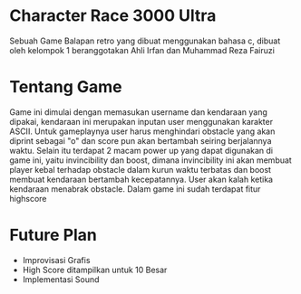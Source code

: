 # Character Race 3000 Ultra

Sebuah Game Balapan retro yang dibuat menggunakan bahasa c, dibuat oleh kelompok 1 beranggotakan Ahli Irfan dan Muhammad Reza Fairuzi

# Tentang Game

Game ini dimulai dengan memasukan username dan kendaraan yang dipakai, kendaraan ini merupakan inputan user menggunakan karakter ASCII.
Untuk gameplaynya user harus menghindari obstacle yang akan diprint sebagai "o" dan score pun akan bertambah seiring berjalannya waktu.
Selain itu terdapat 2 macam power up yang dapat digunakan di game ini, yaitu invincibility dan boost, dimana invincibility ini akan membuat
player kebal terhadap obstacle dalam kurun waktu terbatas dan boost membuat kendaraan bertambah kecepatannya. User akan kalah ketika kendaraan
menabrak obstacle. Dalam game ini sudah terdapat fitur highscore

# Future Plan
- Improvisasi Grafis
- High Score ditampilkan untuk 10 Besar
- Implementasi Sound

